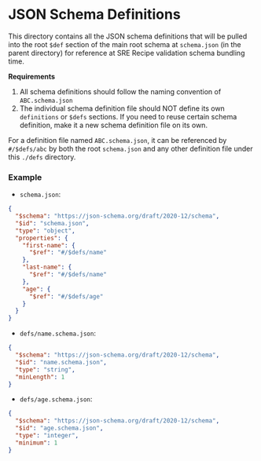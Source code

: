 # JSON Schema Definitions

This directory contains all the JSON schema definitions that will be pulled into
the root `$def` section of the main root schema at `schema.json` (in the parent
directory) for reference at SRE Recipe validation schema bundling time.

**Requirements**

1. All schema definitions should follow the naming convention of `ABC.schema.json`
2. The individual schema definition file should NOT define its own `definitions`
   or `$defs` sections. If you need to reuse certain schema definition, make
   it a new schema definition file on its own.

For a definition file named `ABC.schema.json`, it can be referenced by
`#/$defs/abc` by both the root `schema.json` and any other definition file
under this `./defs` directory.

### Example

- `schema.json`:

```json
{
  "$schema": "https://json-schema.org/draft/2020-12/schema",
  "$id": "schema.json",
  "type": "object",
  "properties": {
    "first-name": {
      "$ref": "#/$defs/name"
    },
    "last-name": {
      "$ref": "#/$defs/name"
    },
    "age": {
      "$ref": "#/$defs/age"
    }
  }
}
```

- `defs/name.schema.json`:

```json
{
  "$schema": "https://json-schema.org/draft/2020-12/schema",
  "$id": "name.schema.json",
  "type": "string",
  "minLength": 1
}
```

- `defs/age.schema.json`:

```json
{
  "$schema": "https://json-schema.org/draft/2020-12/schema",
  "$id": "age.schema.json",
  "type": "integer",
  "minimum": 1
}
```
